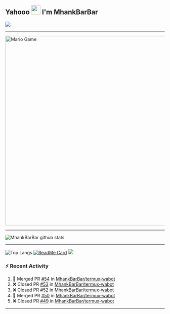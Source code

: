 ## Yahooo <img src="https://github.com/TheDudeThatCode/TheDudeThatCode/blob/master/Assets/Hi.gif" width="29px"> I'm MhankBarBar
<img align="center" height="auto" src="https://github.com/MhankBarBar/MhankBarBar/blob/master/img/images%20(15).jpeg"/>

___

<img src="https://github.com/TheDudeThatCode/TheDudeThatCode/blob/master/Assets/Mario_Gameplay.gif" alt="Mario Game" width="600" />

___

![MhankBarBar github stats](https://github-readme-stats.vercel.app/api?username=mhankbarbar&show_icons=true&theme=buefy&show_owner=true)
___

![Top Langs](https://github-readme-stats.vercel.app/api/top-langs/?username=mhankbarbar&theme=buefy)
[![ReadMe Card](https://github-readme-stats.vercel.app/api/pin/?username=mhankbarbar&repo=termux-wabot&theme=buefy)](https://github.com/mhankbarbar/termux-wabot)
![](https://github-profile-trophy.vercel.app/?username=MhankBarBar&row=2&column=3)

### :zap: Recent Activity

<!--START_SECTION:activity-->
1. 🎉 Merged PR [#54](https://github.com/MhankBarBar/termux-wabot/pull/54) in [MhankBarBar/termux-wabot](https://github.com/MhankBarBar/termux-wabot)
2. ❌ Closed PR [#53](https://github.com/MhankBarBar/termux-wabot/pull/53) in [MhankBarBar/termux-wabot](https://github.com/MhankBarBar/termux-wabot)
3. ❌ Closed PR [#52](https://github.com/MhankBarBar/termux-wabot/pull/52) in [MhankBarBar/termux-wabot](https://github.com/MhankBarBar/termux-wabot)
4. 🎉 Merged PR [#50](https://github.com/MhankBarBar/termux-wabot/pull/50) in [MhankBarBar/termux-wabot](https://github.com/MhankBarBar/termux-wabot)
5. ❌ Closed PR [#49](https://github.com/MhankBarBar/termux-wabot/pull/49) in [MhankBarBar/termux-wabot](https://github.com/MhankBarBar/termux-wabot)
<!--END_SECTION:activity-->

---

<!--START_SECTION:waka-->

<!--END_SECTION:waka-->
